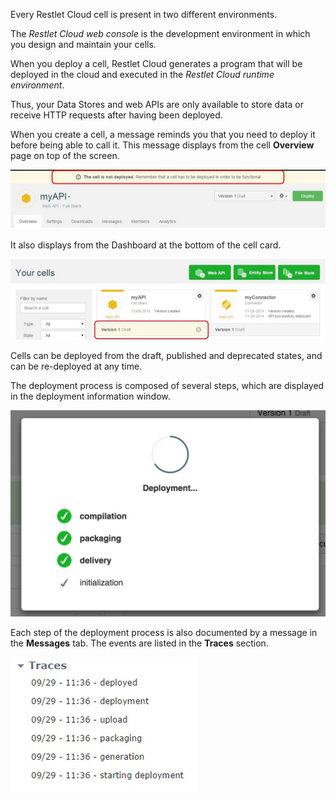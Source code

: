 
Every Restlet Cloud cell is present in two different environments.

The *Restlet Cloud web console* is the development environment in which you design and maintain your cells.

When you deploy a cell, Restlet Cloud generates a program that will be deployed in the cloud and executed in the *Restlet Cloud runtime environment*.

Thus, your Data Stores and web APIs are only available to store data or receive HTTP requests after having been deployed.

When you create a cell, a message reminds you that you need to deploy it before being able to call it. This message displays from the cell **Overview** page on top of the screen.

![cell deployment](images/overview-cell-needs-deployment.jpg "cell deployment")

It also displays from the Dashboard at the bottom of the cell card.

![cell deployment](images/dashboard-cell-needs-deployment.jpg "cell deployment")

Cells can be deployed from the draft, published and deprecated states, and can be re-deployed at any time.

The deployment process is composed of several steps, which are displayed in the deployment information window.

![cell deployment process](images/deployment-messages.jpg "cell deployment process")

Each step of the deployment process is also documented by a message in the **Messages** tab. The events are listed in the **Traces** section.

![traces](images/traces.jpg "traces")
